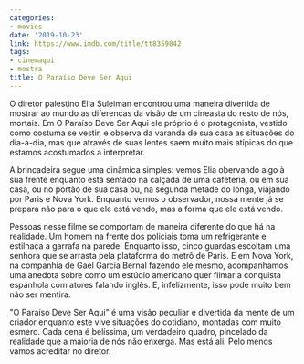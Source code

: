 ```yaml
---
categories:
- movies
date: '2019-10-23'
link: https://www.imdb.com/title/tt8359842
tags:
- cinemaqui
- mostra
title: O Paraíso Deve Ser Aqui
---
```


O diretor palestino Elia Suleiman encontrou uma maneira divertida de mostrar ao mundo as diferenças da visão de um cineasta do resto de nós, mortais. Em O Paraíso Deve Ser Aqui ele próprio é o protagonista, vestido como costuma se vestir, e observa da varanda de sua casa as situações do dia-a-dia, mas que através de suas lentes saem muito mais atípicas do que estamos acostumados a interpretar.

A brincadeira segue uma dinâmica simples: vemos Elia obervando algo à sua frente enquanto está sentado na calçada de uma cafeteria, ou em sua casa, ou no portão de sua casa ou, na segunda metade do longa, viajando por Paris e Nova York. Enquanto vemos o observador, nossa mente já se prepara não para o que ele está vendo, mas a forma que ele está vendo.

Pessoas nesse filme se comportam de maneira diferente do que há na realidade. Um homem na frente dos policiais toma um refrigerante e estilhaça a garrafa na parede. Enquanto isso, cinco guardas escoltam uma senhora que se arrasta pela plataforma do metrô de Paris. E em Nova York, na companhia de Gael García Bernal fazendo ele mesmo, acompanhamos uma anedota sobre como um estúdio americano quer filmar a conquista espanhola com atores falando inglês. E, infelizmente, isso pode muito bem não ser mentira.

"O Paraíso Deve Ser Aqui" é uma visão peculiar e divertida da mente de um criador enquanto este vive situações do cotidiano, montadas com muito esmero. Cada cena é belíssima, um verdadeiro quadro, pincelado da realidade que a maioria de nós não enxerga. Mas está ali. Pelo menos vamos acreditar no diretor.
